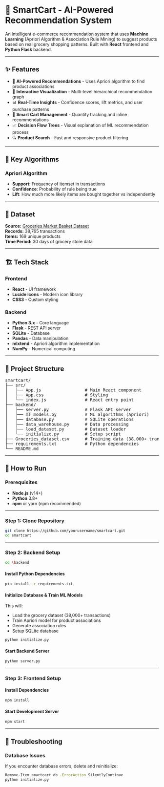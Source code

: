 # 🛒 SmartCart - AI-Powered Recommendation System

An intelligent e-commerce recommendation system that uses **Machine Learning** (Apriori Algorithm & Association Rule Mining) to suggest products based on real grocery shopping patterns. Built with **React** frontend and **Python Flask** backend.

---

## ✨ Features

- 🤖 **AI-Powered Recommendations** - Uses Apriori algorithm to find product associations
- 🌳 **Interactive Visualization** - Multi-level hierarchical recommendation graph
- 📊 **Real-Time Insights** - Confidence scores, lift metrics, and user purchase patterns
- 🎯 **Smart Cart Management** - Quantity tracking and inline recommendations
- 📈 **Decision Flow Trees** - Visual explanation of ML recommendation process
- 🔍 **Product Search** - Fast and responsive product filtering

---

## 🎯 Key Algorithms

### Apriori Algorithm
- **Support**: Frequency of itemset in transactions
- **Confidence**: Probability of rule being true
- **Lift**: How much more likely items are bought together vs independently

---

## 📝 Dataset

**Source:** [Groceries Market Basket Dataset](https://www.kaggle.com/datasets/heeraldedhia/groceries-dataset)  
**Records:** 38,765 transactions  
**Items:** 169 unique products  
**Time Period:** 30 days of grocery store data

---

## 🏗️ Tech Stack

### Frontend
- **React** - UI framework
- **Lucide Icons** - Modern icon library
- **CSS3** - Custom styling

### Backend
- **Python 3.x** - Core language
- **Flask** - REST API server
- **SQLite** - Database
- **Pandas** - Data manipulation
- **mlxtend** - Apriori algorithm implementation
- **NumPy** - Numerical computing

---

## 📂 Project Structure

<pre>
smartcart/
├── src/
│   ├── App.js                 # Main React component
│   ├── App.css                # Styling
│   └── index.js               # React entry point
├── backend/
│   ├── server.py              # Flask API server
│   ├── ml_models.py           # ML algorithms (Apriori)
│   ├── database.py            # SQLite operations
│   ├── data_warehouse.py      # Data processing
│   ├── load_dataset.py        # Dataset loader
│   └── initialize.py          # Setup script
├── Groceries_dataset.csv      # Training data (38,000+ transactions)
├── requirements.txt           # Python dependencies
└── README.md
</pre>

---

## 🚀 How to Run

### Prerequisites
- **Node.js** (v14+)
- **Python** 3.8+
- **npm** or yarn (npm recommended)

---

### Step 1: Clone Repository
```bash
git clone https://github.com/yourusername/smartcart.git
cd smartcart
```

---

### Step 2: Backend Setup

```bash
cd \backend
```

#### Install Python Dependencies
```bash 
pip install -r requirements.txt
```

#### Initialize Database & Train ML Models

This will:
- Load the grocery dataset (38,000+ transactions)
- Train Apriori model for product associations
- Generate association rules
- Setup SQLite database

```bash
python initialize.py
```

#### Start Backend Server

```bash
python server.py
```

---

### Step 3: Frontend Setup

#### Install Dependencies
```bash
npm install
```

#### Start Development Server
```bash
npm start
```

---

## 🐛 Troubleshooting

### Database Issues

If you encounter database errors, delete and reinitialize:
```bash
Remove-Item smartcart.db -ErrorAction SilentlyContinue
python initialize.py
```